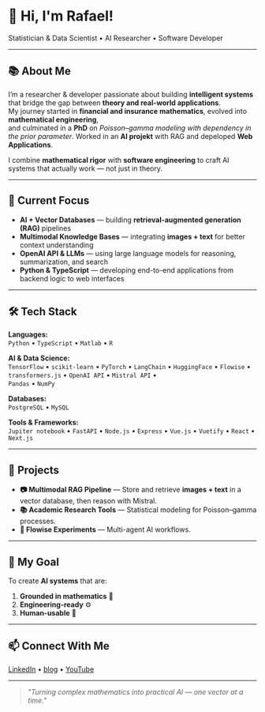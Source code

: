 # 👋 Hi, I'm Rafael!

Statistician & Data Scientist • AI Researcher • Software Developer 

---

## 📚 About Me

I’m a researcher & developer passionate about building **intelligent systems** that bridge the gap between **theory and real-world applications**.  
My journey started in **financial and insurance mathematics**, evolved into **mathematical engineering**,  
and culminated in a **PhD** on *Poisson–gamma modeling with dependency in the prior parameter*. Worked in an **AI projekt** with RAG and depeloped **Web Applications**.

I combine **mathematical rigor** with **software engineering** to craft AI systems that actually work — not just in theory.

---

## 🔭 Current Focus

- **AI + Vector Databases** — building **retrieval-augmented generation (RAG)** pipelines
- **Multimodal Knowledge Bases** — integrating **images + text** for better context understanding
- **OpenAI API & LLMs** — using large language models for reasoning, summarization, and search
- **Python & TypeScript** — developing end-to-end applications from backend logic to web interfaces

---

## 🛠️ Tech Stack

**Languages:**  
`Python` • `TypeScript` • `Matlab` • `R`

**AI & Data Science:**  
`TensorFlow` • `scikit-learn` • `PyTorch` • `LangChain` • `HuggingFace` • `Flowise` • `transformers.js` • `OpenAI API` • `Mistral API` •   
`Pandas` • `NumPy`

**Databases:**  
`PostgreSQL` • `MySQL` 

**Tools & Frameworks:**  
`Jupiter notebook` • `FastAPI` • `Node.js` •  `Express` • `Vue.js` • `Vuetify` • `React` • `Next.js`

---

## 🚀 Projects

- **📷 Multimodal RAG Pipeline** — Store and retrieve **images + text** in a vector database, then reason with Mistral.
- **📚 Academic Research Tools** — Statistical modeling for Poisson–gamma processes.
- **🤖 Flowise Experiments** — Multi-agent AI workflows. 

---

## 🎯 My Goal

To create **AI systems** that are:
1. **Grounded in mathematics** 🧮
2. **Engineering-ready** ⚙️
3. **Human-usable** 🤝

---

## 📫 Connect With Me

[LinkedIn](https://linkedin.com/in/rafael-schwarzenegger) • [blog](https://rafaelschwarzenegger.webnode.page/) • [YouTube](https://www.youtube.com/@rafaelschwarzenegger)

---

> *"Turning complex mathematics into practical AI — one vector at a time."*


<!--
**rafgger/rafgger** is a ✨ _special_ ✨ repository because its `README.md` (this file) appears on your GitHub profile.

Here are some ideas to get you started:

- 🔭 I’m currently working on ...
- 🌱 I’m currently learning ...
- 👯 I’m looking to collaborate on ...
- 🤔 I’m looking for help with ...
- 💬 Ask me about ...
- 📫 How to reach me: ...
- 😄 Pronouns: ...
- ⚡ Fun fact: ...
-->

